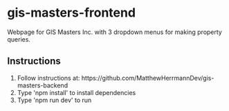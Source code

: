 <h1>gis-masters-frontend</h1>
<p>Webpage for GIS Masters Inc. with 3 dropdown menus for making property queries.</p>
<h2>Instructions</h2>
<ol>
  <li>Follow instructions at: https://github.com/MatthewHerrmannDev/gis-masters-backend</li>
  <li>Type 'npm install' to install dependencies</li>
  <li>Type 'npm run dev' to run</li>
</ol>
